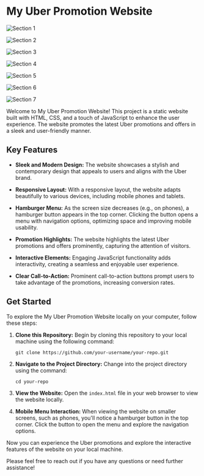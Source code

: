 # My Uber Promotion Website

![Section 1](https://github.com/bb2882/Uber/assets/70382872/0e503b33-9add-4803-8194-9d85b0bd29da)

![Section 2](https://github.com/bb2882/Uber/assets/70382872/a38fd643-4147-4ef4-a2e0-a2322bfa4087)

![Section 3](https://github.com/bb2882/Uber/assets/70382872/ff94a10c-c658-48f8-8d3e-896cc7ef6bca)

![Section 4](https://github.com/bb2882/Uber/assets/70382872/43a10193-d5dc-4ac6-9e56-433f70710bab)

![Section 5](https://github.com/bb2882/Uber/assets/70382872/a62bffef-3850-41d3-aeb2-c2c833dc993c)

![Section 6](https://github.com/bb2882/wordpress/assets/70382872/ddfc023b-00c1-4917-9f92-954698ef7f41)


![Section 7](https://github.com/bb2882/wordpress/assets/70382872/9bb5a149-39c0-4624-b31d-13da014a706c)


Welcome to My Uber Promotion Website! This project is a static website built with HTML, CSS, and a touch of JavaScript to enhance the user experience. The website promotes the latest Uber promotions and offers in a sleek and user-friendly manner.

## Key Features

- **Sleek and Modern Design:** The website showcases a stylish and contemporary design that appeals to users and aligns with the Uber brand.

- **Responsive Layout:** With a responsive layout, the website adapts beautifully to various devices, including mobile phones and tablets.

- **Hamburger Menu:** As the screen size decreases (e.g., on phones), a hamburger button appears in the top corner. Clicking the button opens a menu with navigation options, optimizing space and improving mobile usability.

- **Promotion Highlights:** The website highlights the latest Uber promotions and offers prominently, capturing the attention of visitors.

- **Interactive Elements:** Engaging JavaScript functionality adds interactivity, creating a seamless and enjoyable user experience.

- **Clear Call-to-Action:** Prominent call-to-action buttons prompt users to take advantage of the promotions, increasing conversion rates.

## Get Started

To explore the My Uber Promotion Website locally on your computer, follow these steps:

1. **Clone this Repository:** Begin by cloning this repository to your local machine using the following command:

   ```
   git clone https://github.com/your-username/your-repo.git
   ```

2. **Navigate to the Project Directory:** Change into the project directory using the command:

   ```
   cd your-repo
   ```

3. **View the Website:** Open the `index.html` file in your web browser to view the website locally.

4. **Mobile Menu Interaction:** When viewing the website on smaller screens, such as phones, you'll notice a hamburger button in the top corner. Click the button to open the menu and explore the navigation options.

Now you can experience the Uber promotions and explore the interactive features of the website on your local machine.

Please feel free to reach out if you have any questions or need further assistance!
